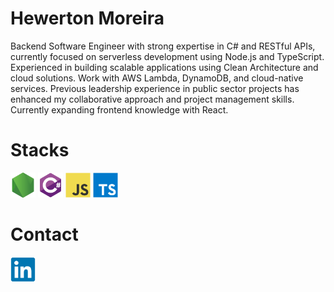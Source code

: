 # Hewerton Moreira
Backend Software Engineer with strong expertise in C# and RESTful APIs, currently focused on serverless development using Node.js and TypeScript. Experienced in building scalable applications using Clean Architecture and cloud solutions. Work with AWS Lambda, DynamoDB, and cloud-native services. Previous leadership experience in public sector projects has enhanced my collaborative approach and project management skills. Currently expanding frontend knowledge with React.

# Stacks
<p align="left">
<img src="https://raw.githubusercontent.com/devicons/devicon/master/icons/nodejs/nodejs-original.svg" alt="node" width="40" height="40"/>
<img src="https://raw.githubusercontent.com/devicons/devicon/master/icons/csharp/csharp-original.svg" alt="csharp" width="40" height="40"/>
<img src="https://raw.githubusercontent.com/devicons/devicon/master/icons/javascript/javascript-original.svg" alt="javascript" width="40" height="40"/>
<img src="https://raw.githubusercontent.com/devicons/devicon/master/icons/typescript/typescript-original.svg" alt="typescript" width="40" height="40"/>
</p>

# Contact
<p align="left">
<a href="https://linkedin.com/in/hewmoreira" target="blank"><img src="https://raw.githubusercontent.com/devicons/devicon/master/icons/linkedin/linkedin-original.svg" alt="linkedin" width="40" height="40"/></a>
</p>
